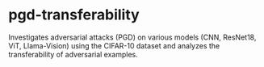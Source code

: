 # pgd-transferability
Investigates adversarial attacks (PGD) on various models (CNN, ResNet18, ViT, Llama-Vision) using the CIFAR-10 dataset and analyzes the transferability of adversarial examples.
